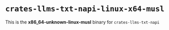 # `crates-llms-txt-napi-linux-x64-musl`

This is the **x86_64-unknown-linux-musl** binary for `crates-llms-txt-napi`
